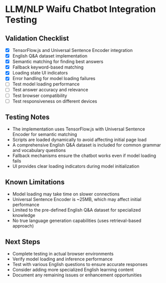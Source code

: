 # LLM/NLP Waifu Chatbot Integration Testing

## Validation Checklist
- [x] TensorFlow.js and Universal Sentence Encoder integration
- [x] English Q&A dataset implementation
- [x] Semantic matching for finding best answers
- [x] Fallback keyword-based matching
- [x] Loading state UI indicators
- [x] Error handling for model loading failures
- [ ] Test model loading performance
- [ ] Test answer accuracy and relevance
- [ ] Test browser compatibility
- [ ] Test responsiveness on different devices

## Testing Notes
- The implementation uses TensorFlow.js with Universal Sentence Encoder for semantic matching
- Scripts are loaded dynamically to avoid affecting initial page load
- A comprehensive English Q&A dataset is included for common grammar and vocabulary questions
- Fallback mechanisms ensure the chatbot works even if model loading fails
- UI provides clear loading indicators during model initialization

## Known Limitations
- Model loading may take time on slower connections
- Universal Sentence Encoder is ~25MB, which may affect initial performance
- Limited to the pre-defined English Q&A dataset for specialized knowledge
- No true language generation capabilities (uses retrieval-based approach)

## Next Steps
- Complete testing in actual browser environments
- Verify model loading and inference performance
- Test with various English questions to ensure accurate responses
- Consider adding more specialized English learning content
- Document any remaining issues or enhancement opportunities
